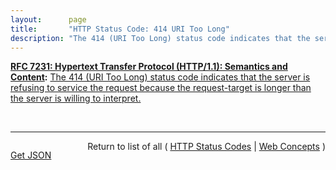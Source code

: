 ```yaml
---
layout:      page
title:       "HTTP Status Code: 414 URI Too Long"
description: "The 414 (URI Too Long) status code indicates that the server is refusing to service the request because the request-target is longer than the server is willing to interpret."
---
```


**[RFC 7231: Hypertext Transfer Protocol (HTTP/1.1): Semantics and Content](/specs/IETF/RFC/7231 "The Hypertext Transfer Protocol (HTTP) is an application-level protocol for distributed, collaborative, hypertext information systems. This document defines the semantics of HTTP/1.1 messages as expressed by request methods, request header fields, response status codes, and response header fields, along with the payload of messages (metadata and body content) and mechanisms for content negotiation."):** [The 414 (URI Too Long) status code indicates that the server is refusing to service the request because the request-target is longer than the server is willing to interpret.](http://tools.ietf.org/html/rfc7231#section-6.5.12 "Read documentation for HTTP Status Code &#34;414&#34;")

<br/>
<hr/>

<p style="float : left"><a href="414.json" title="Get JSON representing this particular Web Concept">Get JSON</a></p>
<p style="text-align: right">Return to list of all ( <a href="../http-status-codes">HTTP Status Codes</a> | <a href="../">Web Concepts</a> )</p>
